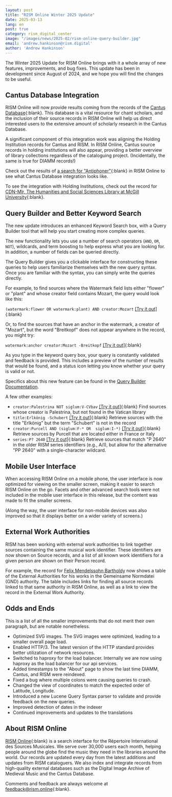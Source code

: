 ```yaml
---
layout: post
title: "RISM Online Winter 2025 Update"
date: 2025-03-13
lang: en
post: true
category: rism_digital_center
image: "/images/news/2025-02/rism-online-query-builder.jpg"
email: 'andrew.hankinson@rism.digital'
author: 'Andrew Hankinson'
---
```


The Winter 2025 Update for RISM Online brings with it a whole array of new features, improvements, and bug fixes. This update has been in development since August of 2024, and we hope you will find the changes to be useful.

## Cantus Database Integration

RISM Online will now provide results coming from the records of the [Cantus Database](https://cantusdatabase.org){:blank}. This database is a vital resource for chant scholars, and the inclusion of their source records in RISM Online will help us direct interested users to the extensive amount of scholarly research in the Cantus Database.

A significant component of this integration work was aligning the Holding Institution records for Cantus and RISM. In RISM Online, Cantus source records in holding institutions will also appear, providing a better overview of library collections regardless of the cataloguing project. (Incidentally, the same is true for DIAMM records!)

Check out the results of [a search for "Antiphoner"](https://rism.online/search?q=Antiphoner&mode=sources&page=1&rows=20){:blank} in RISM Online to see what Cantus Database integration looks like.

To see the integration with Holding Institutions, check out the record for [CDN-Mlr, The Humanities and Social Sciences Library at McGill University](https://rism.online/institutions/30006518/sources){:blank}.

## Query Builder and Better Keyword Search

The new update introduces an enhanced Keyword Search box, with a Query Builder tool that will help you start creating more complex queries.

The new functionality lets you use a number of search operators (`AND`, `OR`, `NOT`), wildcards, and term boosting to help express what you are looking for. In addition, a number of fields can be queried directly.

The Query Builder gives you a clickable interface for constructing these queries to help users familiarize themselves with the new query syntax. Once you are familiar with the syntax, you can simply write the queries directly.

For example, to find sources where the Watermark field lists either "flower" or "plant" and whose creator field contains Mozart, the query would look like this:

  `(watermark:flower OR watermark:plant) AND creator:Mozart` [\[Try it out\]](https://rism.online/search?q=(watermark:flower%20OR%20watermark:plant)%20AND%20creator:Mozart){:blank}

Or, to find the sources that have an anchor in the watermark, a creator of "Mozart", but the word "Breitkopf" does not appear anywhere in the record, you might try:

  `watermark:anchor creator:Mozart -Breitkopf`  [\[Try it out\]](https://rism.online/search?q=watermark:anchor%20creator:Mozart%20-Breitkopf){:blank}

As you type in the keyword query box, your query is constantly validated and feedback is provided. This includes a preview of the number of results that would be found, and a status icon letting you know whether your query is valid or not.

Specifics about this new feature can be found in the [Query Builder Documentation](https://rism.online/docs/query-builder/introduction/).

A few other examples:

 - `creator:Palestrina NOT siglum:V-CVbav` [\[Try it out\]](https://rism.online/search?q=creator:Palestrina%20NOT%20siglum:V-CVbav){:blank} Find sources whose creator is Palestrina, but not found in the Vatican library
 - `title:Erlkönig -Schubert` [\[Try it out\]](https://rism.online/search?q=title:Erlkönig%20-Schubert){:blank} Retrieve sources with the title "Erlkönig" but the term "Schubert" is not in the record
 - `creator:Purcell AND (siglum:F-* OR  siglum:I-*)` [\[Try it out\]](https://rism.online/search?q=creator:Purcell%20AND%20(siglum:F-*%20OR%20siglum:I-*)){:blank} Retrieve sources by Purcell that are located either in France or Italy
 - `series:P? 2640` [\[Try it out\]](https://rism.online/search?q=series:P?%202640){:blank} Retrieve sources that match "P 2640" in the older RISM series identifiers (e.g., A/I), but allow for the alternative "PP 2640" with a single-character wildcard.

## Mobile User Interface

When accessing RISM Online on a mobile phone, the user interface is now optimized for viewing on the smaller screen, making it easier to search RISM Online on the go. Facets and other advanced search tools were not included in the mobile user interface in this release, but the content was made to fit the smaller screens.

(Along the way, the user interface for non-mobile devices was also improved so that it displays better on a wider variety of screens.)

## External Work Authorities

RISM has been working with external work authorities to link together sources containing the same musical work identifier. These identifiers are now shown on Source records, and a list of all known work identifiers for a given person are shown on their Person record.

For example, the record for [Felix Mendelssohn Bartholdy](https://rism.online/people/88790) now shows a table of the External Authorities for his works in the Gemeinsame Normdatei (GND) authority. The table includes links for finding all source records linked to that same authority in RISM Online, as well as a link to view the record in the External Work Authority.

## Odds and Ends

This is a list of all the smaller improvements that do not merit their own paragraph, but are notable nonetheless.

* Optimized SVG images. The SVG images were optimized, leading to a smaller overall page load.
* Enabled HTTP/3. The latest version of the HTTP standard provides better utilization of network resources.
* Switched to haproxy for the load balancer. Internally we are now using haproxy as the load balancer for our api services.
* Added timestamps to the "About" page to show the last time DIAMM, Cantus, and RISM were reindexed.
* Fixed a bug where multiple colons were causing queries to crash.
* Changed the view of coordinates to match the expected order of Latitude, Longitude.
* Introduced a new Lucene Query Syntax parser to validate and provide feedback on the new queries.
* Improved detection of dates in the indexer
* Continued improvements and updates to the translations

## About RISM Online

[RISM Online](https://rism.online){:blank} is a search interface for the Répertoire International des Sources Musicales. We serve over 30,000 users each month, helping people around the globe find the music they need in the libraries around the world. Our records are updated every day from the latest additions and updates from RISM cataloguers. We also index and integrate records from high-quality external databases such as the Digital Image Archive of Medieval Music and the Cantus Database.

Comments and feedback are always welcome at [feedback@rism.online](mailto:feedback@rism.online){:blank}.
